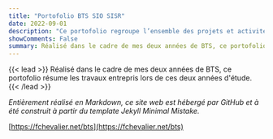 ```yaml
---
title: "Portofolio BTS SIO SISR"
date: 2022-09-01
description: "Ce portofolio regroupe l’ensemble des projets et activités effectués dans le cadre de mon BTS SIO option SISR. "
showComments: False
summary: Réalisé dans le cadre de mes deux années de BTS, ce portofolio résume les travaux entrepris lors de ces deux années d'étude.
---
```

{{< lead >}}
Réalisé dans le cadre de mes deux années de BTS, ce portofolio résume les travaux entrepris lors de ces deux années d'étude.
{{< /lead >}}

_Entièrement réalisé en Markdown, ce site web est hébergé par GitHub et à été construit à partir du template Jekyll Minimal Mistake._

[https://fchevalier.net/bts](https://fchevalier.net/bts)





